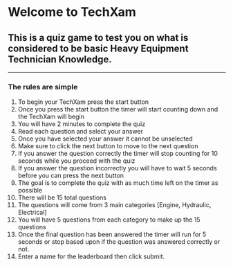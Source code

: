 # Welcome to TechXam

## This is a quiz game to test you on what is considered to be basic Heavy Equipment Technician Knowledge.
---
### The rules are simple
1. To begin your TechXam press the start button
2. Once you press the start button the timer will start counting down and the TechXam will begin
3. You will have 2 minutes to complete the quiz
4. Read each question and select your answer
5. Once you have selected your answer it cannot be unselected
6. Make sure to click the next button to move to the next question
7. If you answer the question correctly the timer will stop counting for 10 seconds while you proceed with the quiz
8. If you answer the question incorrectly you will have to wait 5 seconds before you can press the next button
9. The goal is to complete the quiz with as much time left on the timer as possible
10. There will be 15 total questions
11. The questions will come from 3 main categories [Engine, Hydraulic, Electrical]
12. You will have 5 questions from each category to make up the 15 questions
13. Once the final question has been answered the timer will run for 5 seconds or stop based upon if the question was answered correctly or not.
14. Enter a name for the leaderboard then click submit.


